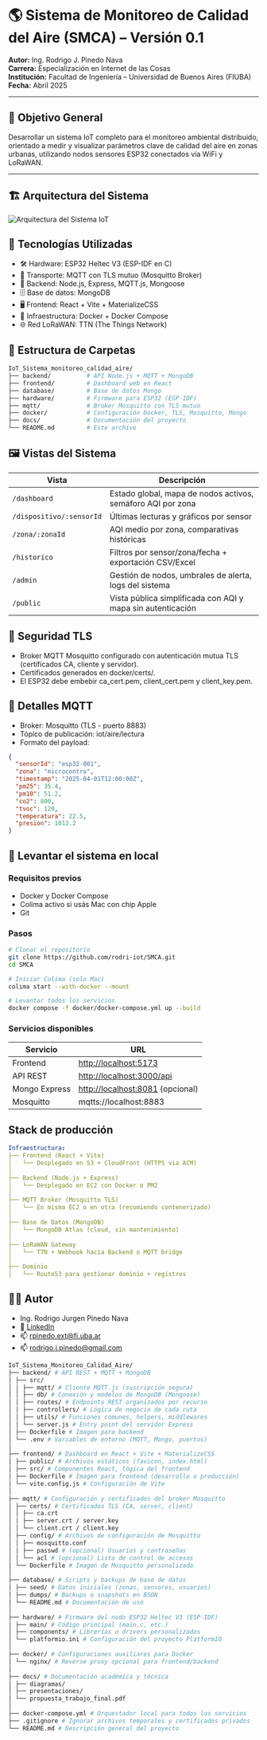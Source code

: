 # 🌎 Sistema de Monitoreo de Calidad del Aire (SMCA) – Versión 0.1

**Autor:** Ing. Rodrigo J. Pinedo Nava  
**Carrera:** Especialización en Internet de las Cosas  
**Institución:** Facultad de Ingeniería – Universidad de Buenos Aires (FIUBA)  
**Fecha:** Abril 2025

---

## 🎯 Objetivo General

Desarrollar un sistema IoT completo para el monitoreo ambiental distribuido, orientado a medir y visualizar parámetros clave de calidad del aire en zonas urbanas, utilizando nodos sensores ESP32 conectados vía WiFi y LoRaWAN.

---

## 🏗️ Arquitectura del Sistema

![Arquitectura del Sistema IoT](docs/images/diagrama_2.png)

## 🧰 Tecnologías Utilizadas
- 🛠️ Hardware: ESP32 Heltec V3 (ESP-IDF en C)
- 📡 Transporte: MQTT con TLS mutuo (Mosquitto Broker)
- 🧠 Backend: Node.js, Express, MQTT.js, Mongoose
- 🗄️ Base de datos: MongoDB
- 🖥️ Frontend: React + Vite + MaterializeCSS
- 🐳 Infraestructura: Docker + Docker Compose
- 🌐 Red LoRaWAN: TTN (The Things Network)

## 📂 Estructura de Carpetas

``` bash
IoT_Sistema_monitoreo_calidad_aire/
├── backend/          # API Node.js + MQTT + MongoDB
├── frontend/         # Dashboard web en React
├── database/         # Base de datos Mongo
├── hardware/         # Firmware para ESP32 (ESP-IDF)
├── mqtt/             # Broker Mosquitto con TLS mutuo
├── docker/           # Configuración Docker, TLS, Mosquitto, Mongo
├── docs/             # Documentación del proyecto
└── README.md         # Este archivo
```

## 🖼️ Vistas del Sistema

| Vista                    | Descripción                                                 |
| ------------------------ | ----------------------------------------------------------- |
| `/dashboard`             | Estado global, mapa de nodos activos, semáforo AQI por zona |
| `/dispositivo/:sensorId` | Últimas lecturas y gráficos por sensor                      |
| `/zona/:zonaId`          | AQI medio por zona, comparativas históricas                 |
| `/historico`             | Filtros por sensor/zona/fecha + exportación CSV/Excel       |
| `/admin`                 | Gestión de nodos, umbrales de alerta, logs del sistema      |
| `/public`                | Vista pública simplificada con AQI y mapa sin autenticación |


## 🔐 Seguridad TLS
- Broker MQTT Mosquitto configurado con autenticación mutua TLS (certificados CA, cliente y servidor).
- Certificados generados en docker/certs/.
- El ESP32 debe embebir ca_cert.pem, client_cert.pem y client_key.pem.

## 📡 Detalles MQTT
- Broker: Mosquitto (TLS - puerto 8883)
- Tópico de publicación: iot/aire/lectura
- Formato del payload:

``` json
{
  "sensorId": "esp32-001",
  "zona": "microcentro",
  "timestamp": "2025-04-01T12:00:00Z",
  "pm25": 35.4,
  "pm10": 51.2,
  "co2": 800,
  "tvoc": 120,
  "temperatura": 22.5,
  "presion": 1013.2
}
```

## 🧪 Levantar el sistema en local
### Requisitos previos
- Docker y Docker Compose
- Colima activo si usás Mac con chip Apple
- Git

### Pasos
``` bash
# Clonar el repositorio
git clone https://github.com/rodri-iot/SMCA.git
cd SMCA

# Iniciar Colima (solo Mac)
colima start --with-docker --mount

# Levantar todos los servicios
docker compose -f docker/docker-compose.yml up --build
```

### Servicios disponibles

| Servicio      | URL                                                       |
| ------------- | --------------------------------------------------------- |
| Frontend      | [http://localhost:5173](http://localhost:5173)            |
| API REST      | [http://localhost:3000/api](http://localhost:3000/api)    |
| Mongo Express | [http://localhost:8081](http://localhost:8081) (opcional) |
| Mosquitto     | mqtts\://localhost:8883                                   |

## Stack de producción

``` yaml
Infraestructura:
├── Frontend (React + Vite)
│   └── Desplegado en S3 + CloudFront (HTTPS via ACM)
│
├── Backend (Node.js + Express)
│   └── Desplegado en EC2 con Docker o PM2
│
├── MQTT Broker (Mosquitto TLS)
│   └── En misma EC2 o en otra (recomiendo contenerizado)
│
├── Base de Datos (MongoDB)
│   └── MongoDB Atlas (cloud, sin mantenimiento)
│
├── LoRaWAN Gateway
│   └── TTN + Webhook hacia Backend o MQTT bridge
│
├── Dominio
│   └── Route53 para gestionar dominio + registros
```

## 👨‍💻 Autor
- Ing. Rodrigo Jurgen Pinedo Nava
- 🔗 [LinkedIn](https://www.linkedin.com/in/rodrigopinedo/)
- 📫 rpinedo.ext@fi.uba.ar
- 📫 rodrigo.j.pinedo@gmail.com



``` bash
IoT_Sistema_Monitoreo_Calidad_Aire/
├── backend/ # API REST + MQTT + MongoDB
│ ├── src/
│ │ ├── mqtt/ # Cliente MQTT.js (suscripción segura)
│ │ ├── db/ # Conexión y modelos de MongoDB (Mongoose)
│ │ ├── routes/ # Endpoints REST organizados por recurso
│ │ ├── controllers/ # Lógica de negocio de cada ruta
│ │ ├── utils/ # Funciones comunes, helpers, middlewares
│ │ └── server.js # Entry point del servidor Express
│ ├── Dockerfile # Imagen para backend
│ └── .env # Variables de entorno (MQTT, Mongo, puertos)
│
├── frontend/ # Dashboard en React + Vite + MaterializeCSS
│ ├── public/ # Archivos estáticos (favicon, index.html)
│ ├── src/ # Componentes React, lógica del frontend
│ ├── Dockerfile # Imagen para frontend (desarrollo o producción)
│ └── vite.config.js # Configuración de Vite
│
├── mqtt/ # Configuración y certificados del broker Mosquitto
│ ├── certs/ # Certificados TLS (CA, server, client)
│ │ ├── ca.crt
│ │ ├── server.crt / server.key
│ │ └── client.crt / client.key
│ ├── config/ # Archivos de configuración de Mosquitto
│ │ ├── mosquitto.conf
│ │ ├── passwd # (opcional) Usuarios y contraseñas
│ │ └── acl # (opcional) Lista de control de accesos
│ └── Dockerfile # Imagen de Mosquitto personalizada
│
├── database/ # Scripts y backups de base de datos
│ ├── seed/ # Datos iniciales (zonas, sensores, usuarios)
│ ├── dumps/ # Backups o snapshots en BSON
│ └── README.md # Documentación de uso
│
├── hardware/ # Firmware del nodo ESP32 Heltec V3 (ESP-IDF)
│ ├── main/ # Código principal (main.c, etc.)
│ ├── components/ # Librerías o drivers personalizados
│ └── platformio.ini # Configuración del proyecto PlatformIO
│
├── docker/ # Configuraciones auxiliares para Docker
│ └── nginx/ # Reverse proxy opcional para frontend/backend
│
├── docs/ # Documentación académica y técnica
│ ├── diagramas/
│ ├── presentaciones/
│ └── propuesta_trabajo_final.pdf
│
├── docker-compose.yml # Orquestador local para todos los servicios
├── .gitignore # Ignorar archivos temporales y certificados privados
└── README.md # Descripción general del proyecto
```